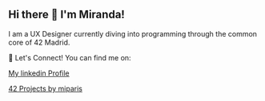 ## Hi there 👋 I'm Miranda!

I am a UX Designer currently diving into programming through the common core of 42 Madrid.

🤝 Let's Connect!
You can find me on:

[My linkedin Profile](https://www.linkedin.com/in/miranda-paris-37737b248?lipi=urn%3Ali%3Apage%3Ad_flagship3_profile_view_base_contact_details%3BVAq8XWtiSRmjLLkibs1nsA%3D%3D)

[42 Projects by miparis](https://miparis.gitbook.io/42bymiparis/)

